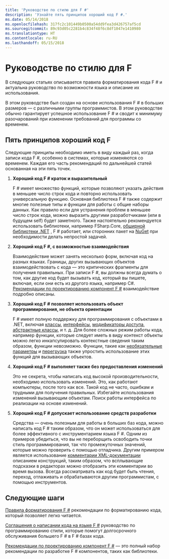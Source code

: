 ```yaml
---
title: 'Руководстве по стилю для F #'
description: 'Узнайте пять принципов хороший код F #.'
ms.date: 05/14/2018
ms.openlocfilehash: 317fc2c101449b0500a54dd9fea3d426757af5cd
ms.sourcegitcommit: 89c93d05c2281b4c834f48f6c8df1047e1410980
ms.translationtype: HT
ms.contentlocale: ru-RU
ms.lasthandoff: 05/15/2018
---
```

# <a name="f-style-guide"></a>Руководстве по стилю для F #

В следующих статьях описывается правила форматирования кода F # и актуальна руководство по возможности языка и описание их использования.

В этом руководстве был создан на основе использования F # в больших размеров — с различными группы программистов. В этом руководстве обычно гарантирует успешное использование F # и сводит к минимуму разочарований при изменении требований для программы со временем.

## <a name="five-principles-of-good-f-code"></a>Пять принципов хороший код F #

Следующие принципы необходимо иметь в виду каждый раз, когда записи кода F #, особенно в системах, которые изменяются со временем. Каждая его часть рекомендаций по дальнейшей статей основанная на эти пять точек.

1. **Хороший код F # краток и выразительный**

    F # имеет множество функций, которые позволяют указать действия в меньшее число строк кода и повторно использовать универсальную функцию. Основная библиотека F # также содержит многие полезные типы и функции для работы с общие наборы данных. Как правило если для устранения проблем в меньшее число строк кода, можно выразить другими разработчиками (или в будущем self) будет заметного. Также настоятельно рекомендуется использовать библиотеки, например FSharp.Core, [обширной библиотеки .NET](https://docs.microsoft.com/dotnet/api/) , F # работает, или сторонних пакет на [NuGet](https://www.nuget.org/) при необходимости делать непростой задачей.

2. **Хороший код F #, с возможностью взаимодействия**

    Взаимодействие может занять несколько форм, включая код на разных языках. Границы, других вызывающих объектов взаимодействовать с кода — это критических фрагменты для получения правильных. При записи F #, вы должны всегда думать о том, как другие код будет вызывать код, который вы пишете, включая, если они есть из другого языка, например C#. [Рекомендации по проектированию компонент F #](component-design-guidelines.md) взаимодействие подробно описаны.

3. **Хороший код F # позволяет использовать объект программирования, не объекта ориентации**

    F # имеет полную поддержку для программирования с объектами в .NET, включая [классы](../language-reference/classes.md), [интерфейсы](../language-reference/interfaces.md), [модификаторы доступа](../language-reference/access-control.md), [абстрактные классы](../language-reference/abstract-classes.md), и т. д. Для более сложных режим работы кода, например функции, которые следует иметь в виду контекст объекты можно легко инкапсулировать контекстные сведения таким образом, функции невозможно. Функции, такие как [необязательные параметры](../language-reference/members/methods.md#optional-arguments) и [перегрузка](../language-reference/members/methods.md#overloaded-methods) также упростить использование этих функций для вызывающих объектов.

4. **Хороший код F # выполняет также без предоставления изменений**

    Это не секрета, чтобы написать код высокой производительности, необходимо использовать изменений. Это, как работают компьютеры, после того как все. Такой код не часто, ошибкам и трудными для получения правильных. Избегайте использования изменений вызывающим объектам. Поиск работы интерфейса по реализации на основе изменений.

5. **Хороший код F # допускает использование средств разработки**

    Средства — очень полезным для работы в больших баз кода, можно написать код F # таким образом, что он может использоваться для более эффективного с инструментарием языка F #. Одним из примеров убедиться, что вы не переборщить освободить точки стиль программирования, так что промежуточных значений, которые можно проверить с помощью отладчика. Другим примером является использование [комментарии XML-документации](../language-reference/xml-documentation.md) описанием конструкций, таким образом, что всплывающие подсказки в редакторах можно отобразить эти комментарии во время вызова. Всегда рассматривать как код будет быть чтения, переход, отлаживать и обрабатываются другим программистам, с помощью инструментов.

## <a name="next-steps"></a>Следующие шаги

[Правила форматирования F #](formatting.md) рекомендации по форматированию кода, который позволяет легко читается.

[Соглашения о написании кода на языке F #](conventions.md) руководство по программированию стили, которые помогут долгосрочного обслуживания большего F # в F # базах кода.

[Рекомендации по проектированию компонент F #](component-design-guidelines.md) — это полный набор рекомендации по разработке F # компонентов, таких как библиотеки.